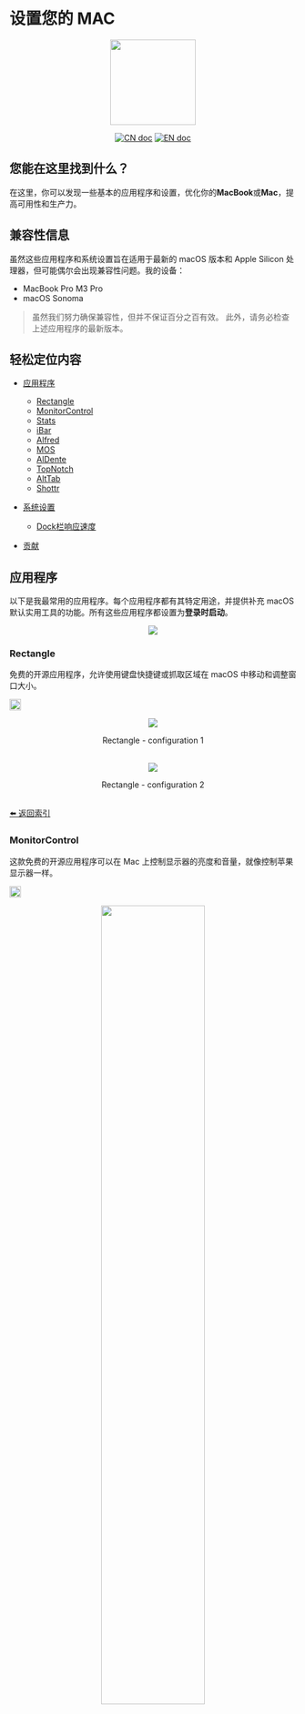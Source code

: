 # 设置您的 MAC
<p align="center"><img src="logo.png" width=150px></p> 

<p align="center">
<a href="README_CN.md"><img src="https://img.shields.io/badge/文档-中文版-blue.svg" alt="CN doc"></a>
<a href="../README.md"><img src="https://img.shields.io/badge/document-English-blue.svg" alt="EN doc"></a>
</p>

## 您能在这里找到什么？
在这里，你可以发现一些基本的应用程序和设置，优化你的**MacBook**或**Mac**，提高可用性和生产力。

## 兼容性信息
虽然这些应用程序和系统设置旨在适用于最新的 macOS 版本和 Apple Silicon 处理器，但可能偶尔会出现兼容性问题。我的设备：

- MacBook Pro M3 Pro
- macOS Sonoma

> 虽然我们努力确保兼容性，但并不保证百分之百有效。
> 此外，请务必检查上述应用程序的最新版本。


## 轻松定位内容
- [应用程序](#应用程序)
  - [Rectangle](#rectangle)
  - [MonitorControl](#monitorcontrol)
  - [Stats](#stats)
  - [iBar](#ibar)
  - [Alfred](#alfred)
  - [MOS](#mos)
  - [AlDente](#aldente)
  - [TopNotch](#topnotch)
  - [AltTab](#alttab)
  - [Shottr](#shottr)

- [系统设置](#系统设置)
  - [Dock栏响应速度](#dock栏响应速度)

- [贡献](#贡献)

## 应用程序
以下是我最常用的应用程序。每个应用程序都有其特定用途，并提供补充 macOS 默认实用工具的功能。所有这些应用程序都设置为**登录时启动**。

<p align="center"><img src="applications.png" width=auto></p> 

### Rectangle
免费的开源应用程序，允许使用键盘快捷键或抓取区域在 macOS 中移动和调整窗口大小。

<a href="https://rectangleapp.com/"><img src="https://img.shields.io/badge/download-here-blue.svg" height=20px></a>

<p align="center"><img src="rectangle/rectangle-config.png">
<p align="center" justify="center">Rectangle - configuration 1<br><br />


<p align="center"><img src="rectangle/rectangle-config2.png">
<p align="center" justify="center">Rectangle - configuration 2<br><br />

[⬅️ 返回索引](#轻松定位内容)

### MonitorControl
这款免费的开源应用程序可以在 Mac 上控制显示器的亮度和音量，就像控制苹果显示器一样。

<a href="https://github.com/MonitorControl/MonitorControl"><img src="https://img.shields.io/badge/download-here-blue.svg" height=20px></a>

<p align="center"><img src="monitorControl/monitorControl-mockup.png" width=60%>
<p align="center" justify="center">MonitorControl - menu bar<br><br />

<p align="center"><img src="monitorControl/monitorControl-config.png">
<p align="center" justify="center">MonitorControl - configuration<br><br />

[⬅️ 返回索引](#轻松定位内容)

### Stats
你可能已经注意到，我的 Mac 的统计数据现在可以方便地显示在状态栏中。这都要归功于我最喜欢的一款应用程序，它让我可以直接从菜单栏监控几乎所有组件。

<a href="https://github.com/exelban/stats"><img src="https://img.shields.io/badge/download-here-orange.svg" height=20px></a>

<p align="center"><img src="stats/stats-mockup1.png" width=60%>
<p align="center" justify="center">Stats - menu bar<br><br />

<p align="center"><img src="stats/stats-mockup2.png">
<p align="center" justify="center">Stats - monitors available<br><br />

> 我个人主要使用电源、风扇、CPU 和内存使用情况功能。不过，还有很多其他功能可供您自行探索。

#### CPU 监控配置
**⚠️ 警告： 此内容包含多个图像。**

<p align="center"><img src="stats/stats-cpu.png" width=50%>
<p align="center" justify="center">Stats - cpu usage<br><br />

<p align="center"><img src="stats/stats-cpu1.png">
<p align="center" justify="center">Stats - cpu configuration 1<br><br />

<p align="center"><img src="stats/stats-cpu2.png">
<p align="center" justify="center">Stats - cpu configuration 2<br><br />

<p align="center"><img src="stats/stats-cpu3.png">
<p align="center" justify="center">Stats - cpu configuration 3<br><br />

#### RAM 监视器配置

<p align="center"><img src="stats-ram.png" width=50%>
<p align="center" justify="center">Stats - ram usage<br><br />

<p align="center"><img src="stats/stats-ram1.png">
<p align="center" justify="center">Stats - ram configuration 1<br><br />

<p align="center"><img src="stats/stats-ram2.png">
<p align="center" justify="center">Stats - ram configuration 2<br><br />

<p align="center"><img src="stats/stats-ram3.png">
<p align="center" justify="center">Stats - ram configuration 3<br><br />

#### 风扇监视器配置

<p align="center"><img src="stats/stats-fans.png" width=50%>
<p align="center" justify="center">Stats - fans usage (bottom) in RPM<br><br />

<p align="center"><img src="stats/stats-fans1.png">
<p align="center" justify="center">Stats - fans configuration 1<br><br />

<p align="center"><img src="stats/stats-fans2.png">
<p align="center" justify="center">Stats - fans configuration 2<br><br />

#### 电源监控器配置
<p align="center"><img src="stats/stats-fans.png" width=50%>
<p align="center" justify="center">Stats - fans usage (top)<br><br />

<p align="center"><img src="stats/stats-battery1.png">
<p align="center" justify="center">Stats - power configuration 1<br><br />

<p align="center"><img src="stats/stats-battery2.png">
<p align="center" justify="center">Stats - power configuration 2<br><br />

[⬅️ 返回索引](#轻松定位内容)

### iBar
随着apple silicon处理器的问世，刘海的引入导致菜单栏空间有限。有了这款 app，你可以直接在菜单栏上将占据空间的图标归类到一个固定的文件夹中。

<a href="https://apps.apple.com/pt/app/ibar-menubar-icon-control-tool/id6443843900?l=en-GB&mt=12"><img src="https://img.shields.io/badge/download-here-purple.svg" height=20px></a>

<p align="center"><img src="iBar/ibar-mockup.png">
<p align="center" justify="center">iBar - menu bar<br><br />

就我而言，我通常会隐藏除统计监视器之外的所有内容。
<p align="center"><img src="iBar/ibar-config.png">
<p align="center" justify="center">iBar - configuration<br><br />

[⬅️ 返回索引](#轻松定位内容)

### Alfred
Mac 版 Spotlight 的升级版本，增强了本地和网络搜索功能，可进行更详细、更全面的搜索。

<a href="https://www.alfredapp.com/"><img src="https://img.shields.io/badge/download-here-green.svg" height=20px></a>

<p align="center"><img src="alfred/alfred-mockup.png">
<p align="center" justify="center">Alfred - search functionality<br><br />

<p align="center"><img src="alfred/alfred-config.png">
<p align="center" justify="center">Alfred - configuration<br><br />

[⬅️ 返回索引](#轻松定位内容)

### MOS
对 Mac 上默认的鼠标滚动方向感到沮丧？有了这款应用程序，你就可以根据自己的喜好，扭转 "不自然 "的外部鼠标滚动方向。只需下载，即可轻松使用。

<a href="https://mos.caldis.me/"><img src="https://img.shields.io/badge/download-here-blue.svg" height=20px></a>

<p align="center"><img src="mos/mos-config.png">
<p align="center" justify="center">MOS - configuration<br><br />

[⬅️ 返回索引](#轻松定位内容)

### AlDente
如果你和我一样，经常将 MacBook 长期连接到充电器上，你可能会担心电池的健康状况。持续 100% 充电可能会对电池造成化学和不可逆的损害。

您可能还听说过[锂离子电池的使用寿命](https://www.apple.com/batteries/why-lithium-ion/)，通常约为 1000 个充电周期。当你的 MacBook 一直插在电源插座上时，即使在充电过程中，系统也可能从电池中汲取电能，从而进一步加速电池的老化。

回到**Aldente** - 这款应用程序提供了一种解决方案，它允许你设置电池电量上限，确保系统只从电源而不是电池中获取能量。我强烈建议升级到专业版，以便对 Mac 的电池健康状况进行更深入的管理，不过免费版也足以满足基本的基础功能需求。

<a href="https://github.com/AppHouseKitchen/AlDente-Charge-Limiter"><img src="https://img.shields.io/badge/download-here-red.svg" height=20px></a>

<p align="center"><img src="aldente/aldente-mockup.png">
<p align="center" justify="center">Aldente - menu bar<br><br />

<p align="center"><img src="aldente/battery-not-charging.png">
<p align="center" justify="center">Aldente - system battery not charging<br><br />

<p align="center"><img src=aldente/aldente-premium1.png">
<p align="center" justify="center">Aldente - premium functionalities 1<br><br />

<p align="center"><img src="aldente/aldente-premium2.png">
<p align="center" justify="center">Aldente - premium functionalities 2<br><br />

<p align="center"><img src="aldente/aldente-premium3.png">
<p align="center" justify="center">Aldente - premium functionalities 3<br><br />

<p align="center"><img src="aldente/aldente-premium4.png">
<p align="center" justify="center">Aldente - premium functionalities 4<br><br />

[⬅️ 返回索引](#轻松定位内容)

### TopNotch
你可以根据需要在新款 MacBook 上隐藏或显示刘海。

<a href="https://topnotch.app/"><img src="https://img.shields.io/badge/download-here-pink.svg" height=20px></a>

<p align="center"><img src="topNotch/topnotch-off.png">
<p align="center" justify="center">Top Notch - disabled<br><br />

<p align="center"><img src="topNotch/topnotch-on.png">
<p align="center" justify="center">Top Notch - enabled<br><br />

[⬅️ 返回索引](#轻松定位内容)

### AltTab
它为 macOS 带来了 Windows "alt-tab "窗口切换器的强大功能，也可以根据需要进行自定义。

<a href="https://alt-tab-macos.netlify.app/"><img src="https://img.shields.io/badge/download-here-yellow.svg" height=20px></a>

<p align="center"><img src="alttab/alttab-mockup.png">
<p align="center" justify="center">Alt Tab - feature<br><br />

<p align="center"><img src="alttab/alttab-config.png">
<p align="center" justify="center">Alt Tab - configuration<br><br />

[⬅️ 返回索引](#轻松定位内容)

### Shottr
一款多功能截图工具，提供一系列功能来增强你的截图体验。本文档中的所有截图都是使用 Shottr 截取的。

<a href="https://shottr.cc/"><img src="https://img.shields.io/badge/download-here-green.svg" height=20px></a>

<p align="center"><img src="shottr/shottr-config.png">
<p align="center" justify="center">Shottr - configuration<br><br />

[⬅️ 返回索引](#轻松定位内容)

## 系统设置

### Dock栏响应速度
Mac Dock栏有时会占用桌面空间。你可以使用组合键**⌥⌘D**来隐藏/显示 Dock。不过，Dock 重新出现的动画速度太慢。

- 要让 Dock 在需要时**立即**跃回视图，而不是滑动，请在终端中键入以下内容：
```bash
defaults write com.apple.dock autohide-time-modifier -int 0; killall Dock
```

- 如果想让重新出现的动画**持续几秒**，请在终端中键入以下内容：
```bash
defaults write com.apple.dock autohide-time-modifier -float 0.15; killall Dock
```

> 要解释一下，用任何数字改变 "0.15 "都可以让你进行调整，因为它代表了停靠点完全重现所需的时间（以秒为单位）。

- 要**恢复**默认的滑动效果，请键入以下内容：
```bash
defaults delete com.apple.dock autohide-time-modifier; killall Dock
```

[⬅️ 返回索引](#轻松定位内容)


## 贡献  
我将关注此repository，并根据需要进行升级。我们鼓励并欢迎贡献，请随时根据需要进行调整和修改。

